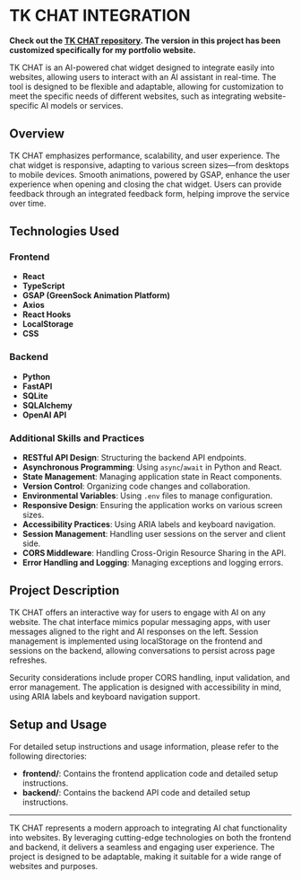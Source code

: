 # TK CHAT INTEGRATION

**Check out the [TK CHAT repository](https://github.com/SM1LE21/TK_CHAT/tree/main). The version in this project has been customized specifically for my portfolio website.**

TK CHAT is an AI-powered chat widget designed to integrate easily into websites, allowing users to interact with an AI assistant in real-time. The tool is designed to be flexible and adaptable, allowing for customization to meet the specific needs of different websites, such as integrating website-specific AI models or services.

## Overview

TK CHAT emphasizes performance, scalability, and user experience. The chat widget is responsive, adapting to various screen sizes—from desktops to mobile devices. Smooth animations, powered by GSAP, enhance the user experience when opening and closing the chat widget. Users can provide feedback through an integrated feedback form, helping improve the service over time.

## Technologies Used

### Frontend

- **React**
- **TypeScript**
- **GSAP (GreenSock Animation Platform)**
- **Axios**
- **React Hooks**
- **LocalStorage**
- **CSS**

### Backend

- **Python**
- **FastAPI**
- **SQLite**
- **SQLAlchemy**
- **OpenAI API**


### Additional Skills and Practices

- **RESTful API Design**: Structuring the backend API endpoints.
- **Asynchronous Programming**: Using `async`/`await` in Python and React.
- **State Management**: Managing application state in React components.
- **Version Control**: Organizing code changes and collaboration.
- **Environmental Variables**: Using `.env` files to manage configuration.
- **Responsive Design**: Ensuring the application works on various screen sizes.
- **Accessibility Practices**: Using ARIA labels and keyboard navigation.
- **Session Management**: Handling user sessions on the server and client side.
- **CORS Middleware**: Handling Cross-Origin Resource Sharing in the API.
- **Error Handling and Logging**: Managing exceptions and logging errors.

## Project Description

TK CHAT offers an interactive way for users to engage with AI on any website. The chat interface mimics popular messaging apps, with user messages aligned to the right and AI responses on the left. Session management is implemented using localStorage on the frontend and sessions on the backend, allowing conversations to persist across page refreshes.

Security considerations include proper CORS handling, input validation, and error management. The application is designed with accessibility in mind, using ARIA labels and keyboard navigation support.

## Setup and Usage

For detailed setup instructions and usage information, please refer to the following directories:

- **frontend/**: Contains the frontend application code and detailed setup instructions.
- **backend/**: Contains the backend API code and detailed setup instructions.

---

TK CHAT represents a modern approach to integrating AI chat functionality into websites. By leveraging cutting-edge technologies on both the frontend and backend, it delivers a seamless and engaging user experience. The project is designed to be adaptable, making it suitable for a wide range of websites and purposes.

